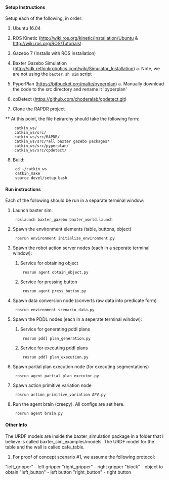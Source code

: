 #### Setup Instructions
Setup each of the following, in order:

1. Ubuntu 16.04

2. ROS Kinetic (http://wiki.ros.org/kinetic/Installation/Ubuntu & http://wiki.ros.org/ROS/Tutorials)

3. Gazebo 7 (Installs with ROS installation) 

4. Baxter Gazebo Simulation (http://sdk.rethinkrobotics.com/wiki/Simulator_Installation)
    a. Note, we are not using the `baxter.sh sim` script

5. PyperPlan (https://bitbucket.org/malte/pyperplan)
   a. Manually download the code to the src directory and rename it 'pyperplan'

6. cpDetect (https://github.com/choderalab/cpdetect.git)

7. Clone the RAPDR project

** At this point, the file heirarchy should take the following form:

        catkin_ws/
        catkin_ws/src/
        catkin_ws/src/RAPDR/
        catkin_ws/src/*all baxter gazebo packages*
        catkin_ws/src/pyperplan/
        catkin_ws/src/cpdetect/

8. Build:

        cd ~/catkin_ws
        catkin_make
        source devel/setup.bash

#### Run instructions
Each of the following should be run in a separate terminal window:

1. Launch baxter sim. 

        roslaunch baxter_gazebo baxter_world.launch

2. Spawn the environment elements (table, buttons, object)

        rosrun environment initialize_environment.py

3. Spawn the robot action server nodes (each in a seperate terminal window):

    1. Service for obtaining object

            rosrun agent obtain_object.py

    2. Service for pressing button

            rosrun agent press_button.py

4. Spawn data conversion node (converts raw data into predicate form)

        rosrun environment scenario_data.py

5. Spawn the PDDL nodes (each in a seperate terminal window):

    1. Service for generating pddl plans

            rosrun pddl plan_generation.py

    2. Service for executing pddl plans

            rosrun pddl plan_execution.py


6. Spawn partial plan execution node (for executing segmentations)

        rosrun agent partial_plan_executor.py

7. Spawn action primitive variation node

        rosrun action_primitive_variation APV.py


8. Run the agent brain (creepy). All configs are set here.

        rosrun agent brain.py


#### Other Info
The URDF models are inside the baxter_simulation package in a folder that I believe is called baxter_sim_examples/models. The URDF model for the table and the wall is called cafe_table. 

1. For proof of concept scenario #1, we assume the following protocol:

"left_gripper" - left gripper
"right_gripper" - right gripper
"block" - object to obtain
"left_button" - left button
"right_button" - right button

 
